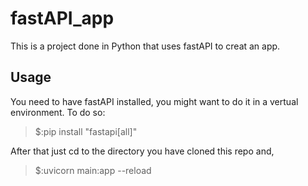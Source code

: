 # fastAPI_app
This is a project done in Python that uses fastAPI to creat an app.

## Usage 
You need to have fastAPI installed, you might want to do it in a vertual environment. To do so:
> $:pip install "fastapi[all]"

After that just cd to the directory you have cloned this repo and,

> $:uvicorn main:app --reload
